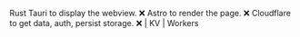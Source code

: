 Rust Tauri to display the webview. ❌ Astro to render the page. ❌ Cloudflare to
get data, auth, persist storage. ❌ | KV | Workers

